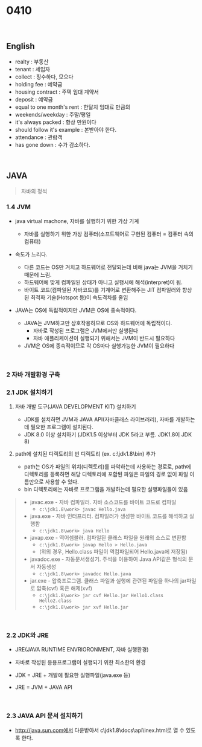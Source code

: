 # 0410
<br/>

## English
- realty : 부동산
- tenant : 세입자
- collect : 징수하다, 모으다
- holding fee : 예약금
- housing contract : 주택 임대 계약서
- deposit : 예약금
- equal to one month's rent : 한달치 임대료 만큼의
- weekends/weekday : 주말/평일
- it's always packed : 항상 만원이다
- should follow it's example : 본받아야 한다.
- attendance : 관람객
- has gone down : 수가 감소하다.

<br/>


## JAVA
> 자바의 정석
### 1.4 JVM
- java virtual machone, 자바를 실행하기 위한 가상 기계
  - 자바를 실행하기 위한 가상 컴퓨터(소프트웨어로 구현된 컴퓨터 = 컴퓨터 속의 컴퓨터)

- 속도가 느리다.
  - 다른 코드는 OS만 거치고 하드웨어로 전달되는데 비해 java는 JVM을 거치기 때문에 느림.
  - 하드웨어에 맞게 컴파일된 상태가 아니고 실행시에 해석(interpret)이 됨.
  - 바이트 코드(컴파일된 자바코드)를 기계어로 변환해주는 JIT 컴파일러와 향상된 최적화 기술(Hotspot 등)이 속도격차를 줄임
    
- JAVA는 OS에 독립적이지만 JVM은 OS에 종속적이다.
  - JAVA는 JVM하고만 상호작용하므로 OS와 하드웨어에 독립적이다.
    - 자바로 작성된 프로그램은 JVM에서만 실행된다
    - 자바 애플리케이션이 실행되기 위해서는 JVM이 반드시 필요하다
  - JVM은 OS에 종속적이므로 각 OS마다 실행가능한 JVM이 필요하다 

 <br/>

 ### 2 자바 개발환경 구축
 ### 2.1 JDK 설치하기 
1. 자바 개발 도구(JAVA DEVELOPMENT KIT) 설치하기
    - JDK를 설치하면 JVM과 JAVA API(자바클래스 라이브러리), 자바를 개발하는데 필요한 프로그램이 설치된다.
    - JDK 8.0 이상 설치하기 (JDK1.5 이상부터 JDK 5라고 부름. JDK1.8이 JDK 8)

2. path에 설치된 디렉토리의 빈 디렉토리 (ex. c:\jdk1.8\bin) 추가
    - path는 OS가 파일의 위치(디렉토리)를 파악하는데 사용하는 경로로, path에 디렉토리를 등록하면 해당 디렉토리에 포함된 파일은 파일의 경로 없이 파일 이름만으로 사용할 수 있다. 
    - bin 디렉토리에는 자바로 프로그램을 개발하는데 필요한 실행파일들이 있음
  > - javac.exe - 자바 컴파일러. 자바 소스코드를 바이트 코드로 컴파일
>   - ```c:\jdk1.8\work> javac Hello.java```
  > - java.exe - 자바 인터프리터. 컴파일러가 생성한 바이트 코드를 해석하고 실행함
>   - ```c:\jdk1.8\work> java Hello```
  > - javap.exe - 역어셈블러. 컴파일된 클래스 파일을 원래의 소스로 변환함
>   - ```c:\jdk1.8\work> javap Hello > Hello.java```
>   - (위의 경우, Hello.class 파일이 역컴파일되어 Hello.java에 저장됨)
  > - javadoc.exe - 자동문서생성기. 주석을 이용하여 Java API같은 형식의 문서 자동생성
>   - ```c:\jdk1.8\work> javadoc Hello.java```
  > - jar.exe - 압축프로그램. 클래스 파일과 실행에 관련된 파일을 하나의 jar파일로 압축(cvf) 혹은 해제(xvf)
>   - ```c:\jdk1.8\work> jar cvf Hello.jar Hello1.class Hello2.class``` 
>   - ```c:\jdk1.8\work> jar xvf Hello.jar```

<br/>

 ### 2.2 JDK와 JRE
- JRE(JAVA RUNTIME ENVRIORONMENT, 자바 실행환경)
- 자바로 작성된 응용프로그램이 실행되기 위한 최소한의 환경

- JDK = JRE + 개발에 필요한 실행파일(java.exe 등)
- JRE = JVM + JAVA API


<br/>

### 2.3 JAVA API 문서 설치하기
- http://java.sun.com에서 다운받아서 c\jdk1.8\docs\api\inex.html로 열 수 있도록 한다.
